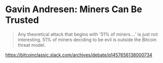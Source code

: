 # Gavin Andresen: Miners Can Be Trusted

> Any theoretical attack that begins with '51% of miners....' is just not interesting. 51% of miners deciding to be evil is outside the Bitcoin threat model.

https://bitcoinclassic.slack.com/archives/debate/p1457656138000734
